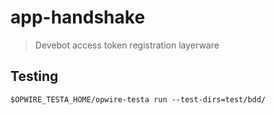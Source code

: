 # app-handshake

> Devebot access token registration layerware

## Testing

```shell
$OPWIRE_TESTA_HOME/opwire-testa run --test-dirs=test/bdd/
```

